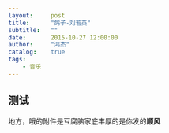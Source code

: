 ```yaml
---
layout:     post
title:      "鸽子-刘若英"
subtitle:   ""
date:       2015-10-27 12:00:00
author:     "鸿杰"
catalog:    true
tags:
    - 音乐
---
```



## 测试

地方，哦的附件是豆腐脑家底丰厚的是你发的**顺风**
